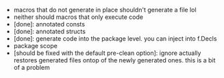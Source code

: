 - macros that do not generate in place shouldn't generate a file lol
- neither should macros that only execute code
- [done]: annotated consts
- [done]: annotated structs
- [done]: generate code into the package level. you can inject into f.Decls
- package scope
- [should be fixed with the default pre-clean option]: ignore actually restores generated files ontop of the newly generated ones. this is a bit of a problem
